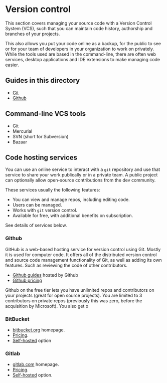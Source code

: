 # Version control

This section covers managing your source code with a Version Control System (VCS), such that you can maintain code history, authorship and branches of your projects. 

This also allows you put your code online as a backup, for the public to see or for your team of developers in your organization to work on privately. While the tools used are based in the command-line, there are often web services, desktop applications and IDE extensions to make managing code easier.


## Guides in this directory

- [Git](Git/)
- [Github](Github/)


## Command-line VCS tools

- Git
- Mercurial 
- SVN (short for Subversion)
- Bazaar


## Code hosting services

You can use an online service to interact with a `git` repository and use that service to share your work publically or in a private team. A public project can optionally allow open-source contributions from the dev community.

These services usually the following features:

- You can view and manage repos, including editing code.
- Users can be managed.
- Works with `git` version control. 
- Available for free, with additional benefits on subscription.

See details of services below.


### Github

GitHub is a web-based hosting service for version control using Git. Mostly it is used for computer code. It offers all of the distributed version control and source code management functionality of Git, as well as adding its own features. Such as reviewing the code of other contributors.

- [Github guides](https://guides.github.com/) hosted by Github
- [Github pricing](https://github.com/pricing)

Github on the free tier lets you have unlimited repos and contributors on your projects (great for open source projects). You are limited to 3 contributors on private repos (previously this was zero, before the acquisition by Microsoft). You also get o

### BitBucket

- [bitbucket.org](https://bitbucket.org/) homepage.
- [Pricing](https://bitbucket.org/product/pricing).
- [Self-hosted](https://bitbucket.org/product/enterprise) option

### Gitlab

- [gitlab.com](https://gitlab.com) homepage.
- [Pricing](https://about.gitlab.com/pricing/).
- [Self-hosted](https://about.gitlab.com/pricing/#self-managed) option.
